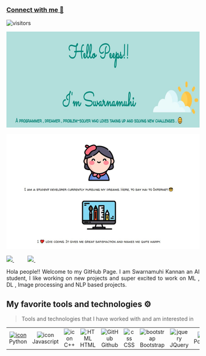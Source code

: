 ### [Connect with me 💬](https://voldemort18.github.io/Website/)
![visitors](https://visitor-badge.laobi.icu/badge?page_id=voldemort18.voldemort18)




<p align='center'>
  <img src="1.JPG" alt="banner" width="800" height="250">
</p>

<p align='center'>
  <img src="2.JPG" alt="banner" width="550" height="300">
</p>

<a href="https://www.instagram.com/voldemort__18/?igshid=spukdhwfvtdl">
<img src="https://img.shields.io/badge/Instagram-%23E4405F.svg?style=for-the-badge&logo=Instagram&logoColor=white">
</a>
 &nbsp;&nbsp;&nbsp;&nbsp;&nbsp;&nbsp;&nbsp;&nbsp;
 <a href="https://www.instagram.com/__.potatohead.__/?igshid=NGExMmI2YTkyZg%3D%3D">
 <img src="https://img.shields.io/badge/Instagram-%23E4405F.svg?style=for-the-badge&logo=Instagram&logoColor=white">
 </a>
  &nbsp;&nbsp;&nbsp;&nbsp;&nbsp;&nbsp;&nbsp;&nbsp;

  </div>
  <p></p>
  <p align="justify">
  Hola people!! Welcome to my GitHub Page. I am Swarnamuhi Kannan an AI student, I like working on new projects and super excited to work on ML , DL , Image processing and NLP based projects.
  </p>




  ## My favorite tools and technologies ⚙️

  > Tools and technologies that I have worked with and am interested in

  <table>
    <tr>
      <td align="center" width="96">
        <a href="#macropower-tech">
          <img src="https://techstack-generator.vercel.app/python-icon.svg" alt="icon" width="65" height="65" />
        </a>
        <br>Python
      </td>
      <td align="center" width="96">
          <img src="https://techstack-generator.vercel.app/js-icon.svg" alt="icon" width="65" height="65" />
        <br>Javascript
      </td>
      <td align="center" width="96">
          <img src="https://techstack-generator.vercel.app/cpp-icon.svg" alt="icon" width="65" height="65" />
        <br>C++
      </td>
      <td align="center"  width="96">
          <img src="https://skillicons.dev/icons?i=html" width="48" height="48" alt="HTML" />
        <br>HTML
      </td>
         <td align="center" width="96">
          <img src="https://techstack-generator.vercel.app/github-icon.svg" width="65" height="65" alt="GitHub" />
        <br>Github
      </td>
      <td align="center" width="96">
          <img src="https://skillicons.dev/icons?i=css" width="48" height="48" alt="css" />
        <br>CSS
      </td>
      <td align="center"  width="96">
          <img src="https://skillicons.dev/icons?i=bootstrap" width="48" height="48" alt="bootstrap" />
        <br>Bootstrap
      </td>
      <td align="center" width="96">
      <img src="https://skillicons.dev/icons?i=jquery" width="48" height="48" alt="jquery" />
    <br>JQuery
  </td>
      <td align="center" width="96">
      <img src="https://skillicons.dev/icons?i=postgres" width="48" height="48" alt="jquery" />
    <br>PostgreSQL

   

   <tr>
   </tr>
  </table>

